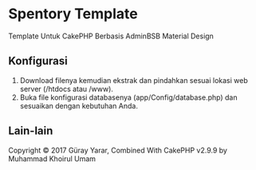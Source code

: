 # Spentory Template
Template Untuk CakePHP Berbasis AdminBSB Material Design
## Konfigurasi
1. Download filenya kemudian ekstrak dan pindahkan sesuai lokasi web server (/htdocs atau /www).
2. Buka file konfigurasi databasenya (app/Config/database.php) dan sesuaikan dengan kebutuhan Anda.

## Lain-lain
Copyright &copy; 2017 Güray Yarar, Combined With CakePHP v2.9.9 by Muhammad Khoirul Umam

